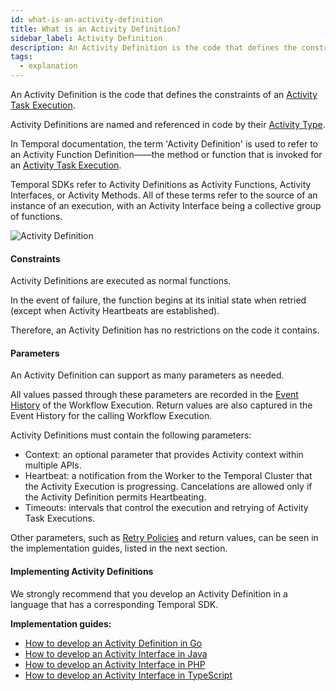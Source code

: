 ```yaml
---
id: what-is-an-activity-definition
title: What is an Activity Definition?
sidebar_label: Activity Definition
description: An Activity Definition is the code that defines the constraints of an Activity Task Execution.
tags:
  - explanation
---
```


An Activity Definition is the code that defines the constraints of an [Activity Task Execution](/docs/concepts/what-is-an-activity-task-execution).

Activity Definitions are named and referenced in code by their [Activity Type](/docs/concepts/what-is-an-activity-type).

In Temporal documentation, the term 'Activity Definition' is used to refer to an Activity Function Definition——the method or function that is invoked for an [Activity Task Execution](/docs/concepts/what-is-an-activity-task-execution).

Temporal SDKs refer to Activity Definitions as Activity Functions, Activity Interfaces, or Activity Methods.
All of these terms refer to the source of an instance of an execution, with an Activity Interface being a collective group of functions.

![Activity Definition](/diagrams/activity-definition.svg)

#### Constraints

Activity Definitions are executed as normal functions.

In the event of failure, the function begins at its initial state when retried (except when Activity Heartbeats are established).

Therefore, an Activity Definition has no restrictions on the code it contains.

#### Parameters

An Activity Definition can support as many parameters as needed.

All values passed through these parameters are recorded in the [Event History](/docs/concepts/what-is-an-event-history) of the Workflow Execution.
Return values are also captured in the Event History for the calling Workflow Execution.

Activity Definitions must contain the following parameters:

- Context: an optional parameter that provides Activity context within multiple APIs.
- Heartbeat: a notification from the Worker to the Temporal Cluster that the Activity Execution is progressing. Cancelations are allowed only if the Activity Definition permits Heartbeating.
- Timeouts: intervals that control the execution and retrying of Activity Task Executions.

Other parameters, such as [Retry Policies](/docs/concepts/what-is-a-retry-policy) and return values, can be seen in the implementation guides, listed in the next section.

#### Implementing Activity Definitions

We strongly recommend that you develop an Activity Definition in a language that has a corresponding Temporal SDK.

**Implementation guides:**

- [How to develop an Activity Definition in Go](/docs/go/how-to-develop-an-activity-definition-in-go)
- [How to develop an Activity Interface in Java](/docs/java/activities/#activity-interface)
- [How to develop an Activity Interface in PHP](/docs/php/activities/#activity-interface)
- [How to develop an Activity Interface in TypeScript](/docs/typescript/activities/#how-to-write-an-activity-function)
